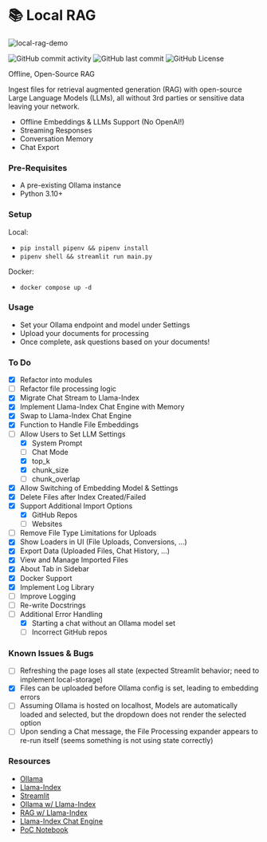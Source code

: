# 📚 Local RAG

![local-rag-demo](demo.gif)

![GitHub commit activity](https://img.shields.io/github/commit-activity/t/jonfairbanks/local-rag)
![GitHub last commit](https://img.shields.io/github/last-commit/jonfairbanks/local-rag)
![GitHub License](https://img.shields.io/github/license/jonfairbanks/local-rag)

Offline, Open-Source RAG

Ingest files for retrieval augmented generation (RAG) with open-source Large Language Models (LLMs), all without 3rd parties or sensitive data leaving your network.

- Offline Embeddings & LLMs Support (No OpenAI!)
- Streaming Responses
- Conversation Memory
- Chat Export

### Pre-Requisites

- A pre-existing Ollama instance
- Python 3.10+

### Setup

Local:
- `pip install pipenv && pipenv install`
- `pipenv shell && streamlit run main.py`

Docker:
- `docker compose up -d`

### Usage

- Set your Ollama endpoint and model under Settings
- Upload your documents for processing
- Once complete, ask questions based on your documents!

### To Do
- [x] Refactor into modules
- [ ] Refactor file processing logic
- [x] Migrate Chat Stream to Llama-Index
- [x] Implement Llama-Index Chat Engine with Memory
- [x] Swap to Llama-Index Chat Engine
- [x] Function to Handle File Embeddings
- [ ] Allow Users to Set LLM Settings
    - [x] System Prompt
    - [ ] Chat Mode
    - [x] top_k
    - [x] chunk_size
    - [ ] chunk_overlap
- [x] Allow Switching of Embedding Model & Settings
- [x] Delete Files after Index Created/Failed
- [x] Support Additional Import Options
    - [x] GitHub Repos
    - [ ] Websites
- [ ] Remove File Type Limitations for Uploads
- [x] Show Loaders in UI (File Uploads, Conversions, ...)
- [x] Export Data (Uploaded Files, Chat History, ...)
- [x] View and Manage Imported Files
- [x] About Tab in Sidebar
- [x] Docker Support
- [x] Implement Log Library
- [ ] Improve Logging
- [ ] Re-write Docstrings
- [ ] Additional Error Handling
    - [x] Starting a chat without an Ollama model set
    - [ ] Incorrect GitHub repos

### Known Issues & Bugs
- [ ] Refreshing the page loses all state (expected Streamlit behavior; need to implement local-storage)
- [x] Files can be uploaded before Ollama config is set, leading to embedding errors
- [ ] Assuming Ollama is hosted on localhost, Models are automatically loaded and selected, but the dropdown does not render the selected option
- [ ] Upon sending a Chat message, the File Processing expander appears to re-run itself (seems something is not using state correctly)

### Resources
- [Ollama](https://ollama.com/)
- [Llama-Index](https://docs.llamaindex.ai/en/stable/index.html)
- [Streamlit](https://docs.streamlit.io/library/api-reference)
- [Ollama w/ Llama-Index](https://docs.llamaindex.ai/en/stable/examples/llm/ollama.html)
- [RAG w/ Llama-Index](https://blog.streamlit.io/build-a-chatbot-with-custom-data-sources-powered-by-llamaindex/)
- [Llama-Index Chat Engine](https://docs.llamaindex.ai/en/stable/examples/chat_engine/chat_engine_context.html)
- [PoC Notebook](https://github.com/fairbanksio/notebooks/blob/main/llm/local/github-rag-prep.ipynb)